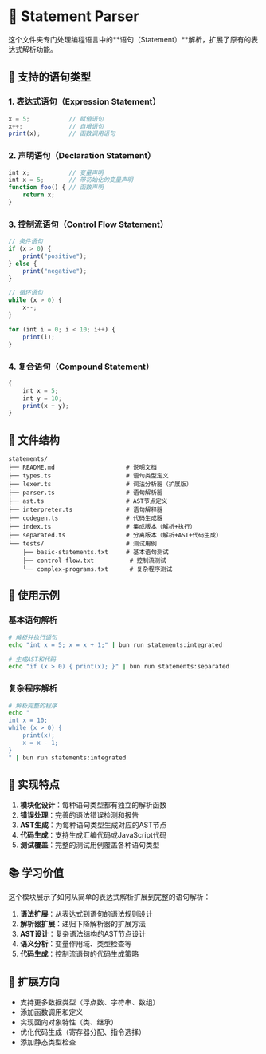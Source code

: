 # 📝 Statement Parser

这个文件夹专门处理编程语言中的**语句（Statement）**解析，扩展了原有的表达式解析功能。

## 🎯 支持的语句类型

### 1. 表达式语句（Expression Statement）
```javascript
x = 5;           // 赋值语句
x++;             // 自增语句
print(x);        // 函数调用语句
```

### 2. 声明语句（Declaration Statement）
```javascript
int x;           // 变量声明
int x = 5;       // 带初始化的变量声明
function foo() { // 函数声明
    return x;
}
```

### 3. 控制流语句（Control Flow Statement）
```javascript
// 条件语句
if (x > 0) {
    print("positive");
} else {
    print("negative");
}

// 循环语句
while (x > 0) {
    x--;
}

for (int i = 0; i < 10; i++) {
    print(i);
}
```

### 4. 复合语句（Compound Statement）
```javascript
{
    int x = 5;
    int y = 10;
    print(x + y);
}
```

## 📁 文件结构

```
statements/
├── README.md                    # 说明文档
├── types.ts                     # 语句类型定义
├── lexer.ts                     # 词法分析器（扩展版）
├── parser.ts                    # 语句解析器
├── ast.ts                       # AST节点定义
├── interpreter.ts               # 语句解释器
├── codegen.ts                   # 代码生成器
├── index.ts                     # 集成版本（解析+执行）
├── separated.ts                 # 分离版本（解析+AST+代码生成）
└── tests/                       # 测试用例
    ├── basic-statements.txt     # 基本语句测试
    ├── control-flow.txt          # 控制流测试
    └── complex-programs.txt      # 复杂程序测试
```

## 🚀 使用示例

### 基本语句解析
```bash
# 解析并执行语句
echo "int x = 5; x = x + 1;" | bun run statements:integrated

# 生成AST和代码
echo "if (x > 0) { print(x); }" | bun run statements:separated
```

### 复杂程序解析
```bash
# 解析完整的程序
echo "
int x = 10;
while (x > 0) {
    print(x);
    x = x - 1;
}
" | bun run statements:integrated
```

## 🔧 实现特点

1. **模块化设计**：每种语句类型都有独立的解析函数
2. **错误处理**：完善的语法错误检测和报告
3. **AST生成**：为每种语句类型生成对应的AST节点
4. **代码生成**：支持生成汇编代码或JavaScript代码
5. **测试覆盖**：完整的测试用例覆盖各种语句类型

## 📚 学习价值

这个模块展示了如何从简单的表达式解析扩展到完整的语句解析：

1. **语法扩展**：从表达式到语句的语法规则设计
2. **解析器扩展**：递归下降解析器的扩展方法
3. **AST设计**：复杂语法结构的AST节点设计
4. **语义分析**：变量作用域、类型检查等
5. **代码生成**：控制流语句的代码生成策略

## 🎯 扩展方向

- 支持更多数据类型（浮点数、字符串、数组）
- 添加函数调用和定义
- 实现面向对象特性（类、继承）
- 优化代码生成（寄存器分配、指令选择）
- 添加静态类型检查

